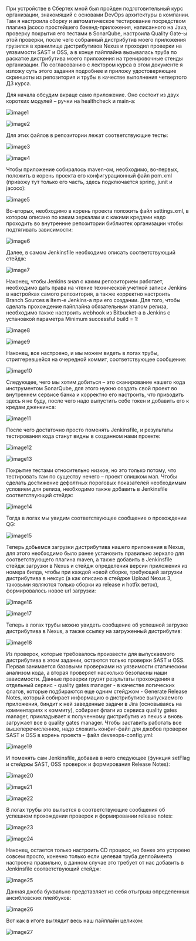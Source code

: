 При устройстве в Сбертех мной был пройден подготовительный курс организации, знакомящий с основами DevOps архитектуры в компании. Там я настроила сборку и автоматическое тестирование посредством плагина jacoco простейшего бэкенд-приложения, написанного на Java, проверку покрытия его тестами в SonarQube, настроила Quality Gate-ы этой проверки, после чего собранный дистрибутив моего приложения грузился в хранилище дистрибутивов Nexus и проходил проверки на уязвимости SAST и OSS, а в конце пайплайна вызывалась труба по раскатке дистрибутива моего приложения на тренировочные стенды организации. По согласованию с лектором курса в этом документе я изложу суть этого задания подробнее и приложу удостоверяющие скриншоты из репозитория и трубы в качестве выполнения четвертого ДЗ курса.

Для начала обсудим вкраце само приложение. Оно состоит из двух коротких модулей – ручки на healthcheck и main-а: 

![image1](images/image1)

![image2](images/image2)

Для этих файлов в репозитории лежат соответствующие тесты:

![image3](images/image3)

![image4](images/image4)

Чтобы приложение собиралось maven-ом, необходимо, во-первых, положить в корень проекта его конфигурационный файл pom.xml (привожу тут только его часть, здесь подключается spring, junit и jacoco):

![image5](images/image5)

Во-вторых, необходимо в корень проекта положить файл settings.xml, в котором описано по каким зеркалам и с какими кредами надо проходить во внутренние репозитории библиотек организации чтобы подтягивать зависимости:

![image6](images/image6)

Далее, в самом Jenkinsfile необходимо описать соответствующий стейдж:

![image7](images/image7)

Наконец, чтобы Jenkins знал с каким репозиторием работает, необходимо дать права на чтение технической учетной записи Jenkins в настройках самого репозитория, а также корректно настроить Branch Sources в Item-е Jenkins-а при его создании. Для того, чтобы сделать прохождение пайплайна обязательным этапом релиза, необходимо также настроить webhook из Bitbucket-а в Jenkins с установкой параметра Minimum successful build = 1:

![image8](images/image8)

![image9](images/image9)

Наконец, все настроено, и мы можем видеть в логах трубы, стриггеревшейся на очередной коммит, соответствующее сообщение:

![image10](images/image10)

Следующее, чего мы хотим добиться – это сканирование нашего кода инструментом SonarQube, для этого нужно создать свой проект во внутреннем сервисе банка и корректно его настроить, что приводить здесь я не буду, после чего надо выпустить себе токен и добавить его к кредам дженкинса:

![image11](images/image11)

После чего достаточно просто поменять Jenkinsfile, и результаты тестирования кода станут видны в созданном нами проекте:

![image12](images/image12)

![image13](images/image13)

Покрытие тестами относительно низкое, но это только потому, что тестировать там по существу нечего – проект слишком мал. Чтобы сделать достижение дефолтных пороговых показателей необходимым условием для релиза, необходимо также добавить в Jenkinsfile соответствующий стейдж:

![image14](images/image14)

Тогда в логах мы увидим соответствующее сообщение о прохождении QG:

![image15](images/image15)

Теперь добьемся загрузки дистрибутива нашего приложения в Nexus, для этого необходимо было ранее установить правильно зеркало для соответствующего плагина maven, а также добавить в Jenkinsfile стейдж загрузки в Nexus и стейдж определения версии приложения из номера билда, чтобы при каждой новой сборке, требующей загрузки дистрибутива в нексус (а как описано в стейдже Upload Nexus 3, таковыми являются только сборки из release и hotfix веток), формировалось новое url загрузки:

![image16](images/image16)

![image17](images/image17)

Теперь в логах трубы можно увидеть сообщение об успешной загрузке дистрибутива в Nexus, а также ссылку на загруженный дистрибутив:

![image18](images/image18)

Из проверок, которые требовалось произвести для выпускаемого дистрибутива в этом задании, остаются только проверки SAST и OSS. Первая занимается базовыми проверками на уязвимости статическим анализом кода, а вторая проверяет насколько безопасны наши зависимости. Данные проверки грузят результаты прохождения в отдельный сервис - quality gates manager - в качестве логических флагов, которые подбираются еще одним стейджом - Generate Release Notes, который собирает информацию о дистрибутиве выпускаемого приложения, биндит к ней заведенные задачи в Jira (основываясь на комментариях к коммиту), собирает флаги из сервиса quality gates manager, прикладывает к полученному дистрибутив из nexus и вновь загружает все в quality gates manager. Чтобы заставить работать все вышеперечисленное, надо сложить конфиг-файл для джобов проверки SAST и OSS в корень проекта – файл devseops-config.yml:

![image19](images/image19)

И поменять сам Jenkinsfile, добавив в него следующее (функция setFlag и стейджы SAST, OSS проверок и формирования Release Notes):

![image20](images/image20)

![image21](images/image21)

![image22](images/image22)
 
В логах трубы это выльется в соответствующие сообщения об успешном прохождении проверок и формировании release notes:

![image23](images/image23)

![image24](images/image24)

Наконец, остается только настроить CD процесс, но банке это устроено совсем просто, конечно только если целевая труба деплоймента настроена правильно, в данном случае это требует от нас добавить в Jenkinsfile соответствующий стейдж:

![image25](images/image25)

Данная джоба буквально представляет из себя отыгрыш определенных ансибловских плейбуков:

![image26](images/image26)

Вот как в итоге выглядит весь наш пайплайн целиком:

![image27](images/image27)
